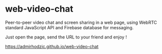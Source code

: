 # web-video-chat

Peer-to-peer video chat and screen sharing in a web page, using WebRTC standard JavaScript API and Firebase database for messaging.

Just open the page, send the URL to your friend and enjoy !

https://admirhodzic.github.io/web-video-chat
